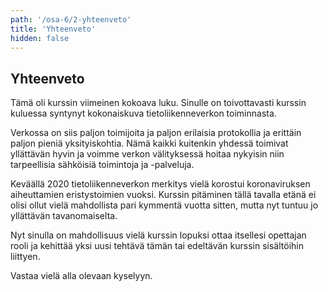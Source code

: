 ```yaml
---
path: '/osa-6/2-yhteenveto'
title: 'Yhteenveto'
hidden: false
---
```



## Yhteenveto

Tämä oli kurssin viimeinen kokoava luku. Sinulle on toivottavasti kurssin kuluessa syntynyt kokonaiskuva tietoliikenneverkon toiminnasta.

Verkossa on siis paljon toimijoita ja paljon erilaisia protokollia ja erittäin paljon pieniä yksityiskohtia. Nämä kaikki kuitenkin yhdessä toimivat yllättävän hyvin ja voimme verkon välityksessä hoitaa nykyisin niin tarpeellisia sähköisiä toimintoja ja -palveluja.

Keväällä 2020 tietoliikenneverkon merkitys vielä korostui koronaviruksen aiheuttamien eristystoimien vuoksi. Kurssin pitäminen tällä tavalla etänä ei olisi ollut vielä mahdollista pari kymmentä vuotta sitten, mutta nyt tuntuu jo yllättävän tavanomaiselta.


Nyt sinulla on mahdollisuus vielä kurssin lopuksi ottaa itsellesi opettajan rooli ja kehittää yksi uusi tehtävä tämän tai edeltävän kurssin sisältöihin liittyen.

<quiz id='b85e990f-92d1-4a28-aa3f-f3b800c996cf'></quiz>


Vastaa vielä alla olevaan kyselyyn.

<quiz id='b0a28ba3-8ca8-4dc5-b12a-e97e90751e89'></quiz>
